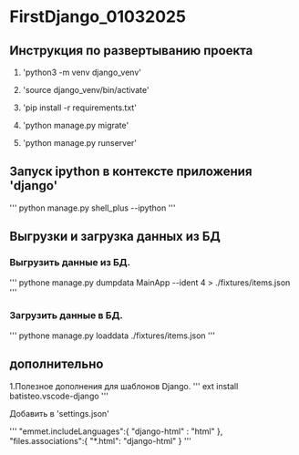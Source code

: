 # FirstDjango_01032025

## Инструкция по развертыванию проекта 

1. 'python3 -m venv django_venv'

2. 'source django_venv/bin/activate'

3. 'pip install -r requirements.txt'

4. 'python manage.py migrate'

5. 'python manage.py runserver'

## Запуск ipython  в контексте приложения 'django'
'''
python manage.py shell_plus --ipython
'''

## Выгрузки и загрузка данных из БД

### Выгрузить данные из БД.
'''
pythone manage.py dumpdata MainApp --ident 4 > ./fixtures/items.json
'''

### Загрузить данные в БД.

'''
pythone manage.py loaddata ./fixtures/items.json
'''

## дополнительно
1.Полезное дополнения для шаблонов Django.
'''
ext install batisteo.vscode-django
'''

Добавить в 'settings.json'

'''
"emmet.includeLanguages":{
    "django-html" : "html"
    },
"files.associations":{
        "*.html": "django-html"
    }
'''
